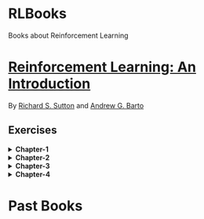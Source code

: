# RLBooks

Books about Reinforcement Learning

# [Reinforcement Learning: An Introduction](http://incompleteideas.net/book/the-book.html)

By [Richard S. Sutton](http://incompleteideas.net/index.html) and [Andrew G. Barto](https://people.cs.umass.edu/~barto/)

## Exercises

<details>
<summary><b>Chapter-1</b></summary>

Nothing here my friend.

</details>

<details>
<summary><b>Chapter-2</b></summary>
<ol>
<li><details><summary><b>In "-greedy action selection, for the case of two actions and " =0 .5, what is the probability that the greedy action is selected?</b></summary>

    Answer 2.1

</details></li>
<li><details><summary><b>Bandit example Consider a k-armed bandit problem with k = 4 actions, denoted 1, 2, 3, and 4. Consider applying to this problem a bandit algorithm using "-greedy action selection, sample-average action-value estimates, and initial estimates of Q1(a) = 0, for all a. Suppose the initial sequence of actions and rewards is A1 = 1, R1 =1, A2 = 2, R2 = 1, A3 = 2, R3 =2, A4 = 2, R4 = 2, A5 = 3, R5 = 0. On some of these time steps the " case may have occurred, causing an action to be selected at random. On which time steps did this deﬁnitely occur? On which time steps could this possibly have occurred?</b></summary>

    Answer 2.2

</details>

<li><details><summary><b>In the comparison shown in Figure 2.2, which method will perform best in the long run in terms of cumulative reward and probability of selecting the best action? How much better will it be? Express your answer quantitatively. </b></summary>

    Answer 2.3

</details></li>
</ol></details>

<details>
<summary><b>Chapter-3</b></summary>

<ol>
<li><details>
<summary><b></b>
</summary>

</details></li>
</ol></details>

<details><summary><b>Chapter-4</b></summary>

<ol>
<li><details>
<summary><b></b>
</summary>

</details></li>
</ol></details>

</details>

# Past Books
